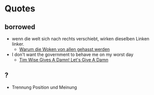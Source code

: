# Quotes

## borrowed
- wenn die welt sich nach rechts verschiebt, wirken dieselben Linken linker.
  - [Warum die Woken von allen gehasst werden](https://youtu.be/9oAGaHs8OMo)
- I don't want the government to behave me on my worst day
  - [Tim Wise Gives A Damn! Let's Give A Damn](https://embed.podcasts.apple.com/us/podcast/tim-wise-gives-a-damn/id1173884899?i=1000632453830)

## ?
- Trennung Position und Meinung
